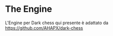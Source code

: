 # The Engine

L'Engine per Dark chess qui presente è adattato da https://github.com/AHAPX/dark-chess